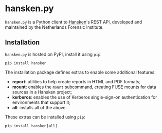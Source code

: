 hansken.py
==========

`hansken.py` is a Python client to [Hansken](https://hansken.org)'s REST API, developed and maintained by the Netherlands Forensic Institute.

Installation
------------

`hansken.py` is hosted on PyPI, install it using `pip`:

``` plain
pip install hansken
```

The installation package defines extras to enable some additional features:

- **report**: utilities to help create reports in HTML and PDF formats;
- **mount**: enables the `mount` subcommand, creating FUSE mounts for data sources in a Hansken project;
- **kerberos**: enables the use of Kerberos single-sign-on authentication for environments that support it;
- **all**: installs all of the above.

These extras can be installed using `pip`:

``` plain
pip install hansken[all]
```
